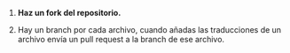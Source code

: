 1. **Haz un fork del repositorio.**

2. Hay un branch por cada archivo, cuando añadas las traducciones de un archivo envía un pull request a la branch de ese archivo.
